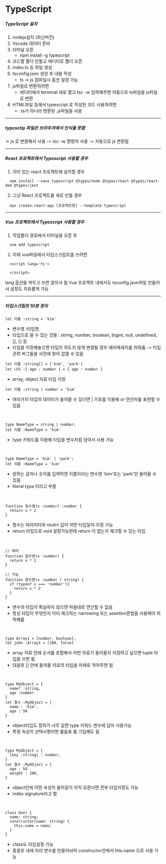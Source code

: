# TypeScript

<h5>TypeScript 설치</h5>

1. nodejs설치 (최신버전)
2. Vscode 데이터 준비
3. 터미널 오픈
   - npm install -g typescript
4. 코드짤 폴더 만들고 에디터로 폴더 오픈
5. index.ts 등 파일 생성
6. tsconfig.json 생성 후 내용 작성
   - ts -> js 컴파일시 옵션 설정 가능
7. js파일로 변환하려면
   - 에디터에서 terminal 새로 열고 tsc -w 입력해주면 자동으로 ts파일을 js파일로 변환
8. HTML파일 등에서 typescript 로 작성한 코드 사용하려면
   - .ts가 아니라 변환된 .js파일을 사용

---

<h5>typesctip 파일은 브라우저에서 인식을 못함</h5>

-> js 로 변환해서 사용
-> tsc -w 명령어 사용
-> 자동으로 js 변환됨

---

<h5>React 프로젝트에서 Typescript 사용할 경우</h5>

1. 이미 있는 react 프로젝트에 설치할 경우

```
  npm install --save typescript @types/node @types/react @types/react-dom @types/jest
```

2. 그냥 React 프로젝트를 새로 만들 경우

```
  npx create-react-app [프로젝트명] --template typescript
```

---

<h5>Vue 프로젝트에서 Typescript 사용할 경우</h5>

1. 작업폴더 경로에서 터미널을 오픈 후

```
  vue add typescript
```

2. 이제 vue파일에서 타입스크립트를 쓰려면

```
  <script lang='ts'>

  </script>
```

lang 옵션을 켜두고 쓰면 알아서 됨
Vue 프로젝트 내에서도 tsconfig.json파일 만들어서 설정도 자유롭게 가능

---

<h5>타입스크립트 10분 정리</h5>

```
let 이름 :string = 'kim'
```

- 변수명 :타입명
- 타입으로 쓸 수 있는 것들 : string, number, boolean, bigint, null, undefined, [], {} 등
- 타입을 지정해놓으면 타입이 의도치 않게 변경될 경우 에러메세지를 띄워줌 -> 타입관련 버그들을 사전에 찾아 없앨 수 있음
  <br/>

```
let 이름 :string[] = ['kim', 'park']
let 나이 :{ age : number } = { age : number }
```

- array, object 자료 타입 지정
  <br/>

```
let 이름 :string | number = 'kim'
```

- 여러가지 타입의 데이터가 들어올 수 있다면 | 기호를 이용해 or 연산자를 표현할 수 있음

<br/>

```
type NameType = string | number;
let 이름 :NameType = 'kim'
```

- type 키워드를 이용해 타입을 변수처럼 담아서 사용 가능

<br/>

```
type NameType = 'kim' | 'park';
let 이름 :NameType = 'kim'
```

- 원하는 글자나 숫자를 입력하면 이름이라는 변수엔 'kim'또는 'park'만 들어올 수 있음
- literal type 이라고 부름

<br/>

```
function 함수명(x :number) :number {
  return x * 2
}
```

- 함수는 파라미터와 reutrn 값이 어떤 타입일지 지정 가능
- return 타입으로 void 설정가능한데 return 이 없는지 체크할 수 있는 타입

<br/>

```
// 에러
function 함수명(x :number) {
  return x * 2
}

// 가능
function 함수명(x :number | string) {
  if (typeof x === 'number'){
    return x * 2
  }
}
```

- 변수의 타입이 확실하지 않으면 마음대로 연산할 수 없음
- 항상 타입이 무엇인지 미리 체크하는 narrowing 또는 assetion문법을 사용해야 허락해줌

<br/>

```
type Array1 = [number, boolean];
let john :Array1 = [100, false]
```

- array 자료 안에 순서를 포함해서 어떤 자료가 들어올지 지정하고 싶으면 tuple 타입을 쓰면 됨
- 대괄호 [] 안에 들어올 자료의 타입을 차례로 적어주면 됨

<br/>

```
type MyObject = {
  name? :string,
  age :number
}
let 철수 :MyObject = {
  name : 'kim',
  age : 50
}
```

- object타입도 정의가 너무 길면 type 키워드 변수에 담아 사용가능
- 특정 속성이 선택사항이면 물음표 를 기입해도 됨

<br/>

```
type MyObject = {
  [key :string] : number,
}
let 철수 :MyObject = {
  age : 50
  weight : 100,
}
```

- object안에 어떤 속성이 들어갈지 아직 모른다면 전부 타입지정도 가능
- index signature라고 함

<br/>

```
class User {
  name: string;
  constructor(name: string) {
    this.name = name;
  }
}
```

- class도 타입설정 가능
- 중괄호 내에 미리 변수를 만들어놔야 constructor안에서 this.name 으로 사용 가능
